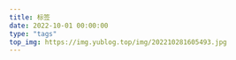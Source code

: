 ```yaml
---
title: 标签
date: 2022-10-01 00:00:00
type: "tags"
top_img: https://img.yublog.top/img/202210281605493.jpg
---
```

